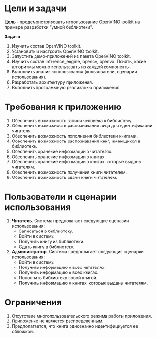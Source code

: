 # Цели и задачи

**Цель** - продемонстрировать использование OpenVINO toolkit
на примере разработки "умной библиотеки".

**Задачи**

1. Изучить состав OpenVINO toolkit.
1. Установить и настроить OpenVINO toolkit.
1. Запустить демо-приложений из пакета OpenVINO toolkit.
1. Изучить состав inference_engine, opencv, openvx.
   Понять, какие алгоритмы можно использовать из каждой
   компоненты.
1. Выполнить анализ использования (пользователи,
   сценарии использования).
1. Разработать архитектуру приложения.
1. Выполнить программную реализацию приложения.

# Требования к приложению

1. Обеспечить возможность записи человека в библиотеку.
1. Обеспечить возможность распознавания лица
   для идентификации читателя.
1. Обеспечить возможность пополнения библиотеки книгами.
1. Обеспечить возможность распознавания книг, имеющихся
   в библиотеке.
1. Обеспечить хранение информации о читателях.
1. Обеспечить хранение информации о книгах.
1. Обеспечить хранение информации о книгах, которые выданы
   читателям.
1. Обеспечить возможность получения книги читателем.
1. Обеспечить возможность сдачи книги читателем.

# Пользователи и сценарии использования

1. **Читатель**. Система предполагает следующие сценарии
   использования:
   - Записаться в библиотеку.
   - Войти в систему.
   - Получить книгу из библиотеки.
   - Сдать книгу в библиотеку.
1. **Администратор**. Система предполагает следующие сценарии
   использования:
   - Войти в систему.
   - Получить информацию о всех читателях.
   - Получить информацию о всех книгах.
   - Пополнить библиотеку новой книгой.
   - Получить информацию о книгах, которые выданы читателям.

# Ограничения

1. Отсутствие многопользовательского режима работы
   приложения.
1. Приложение не является распределенным.
1. Предполагается, что книга однозначно идентифициуется
   ее обложкой.
